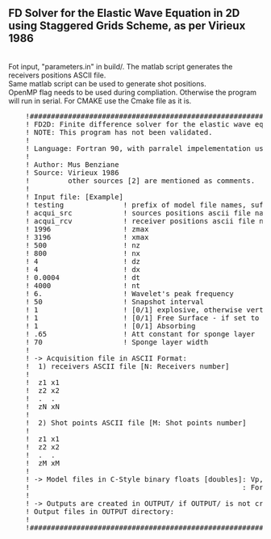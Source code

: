 <h2>FD Solver for the Elastic Wave Equation in 2D using Staggered Grids Scheme, as per Virieux 1986</h2>
<br>
Fot input, "parameters.in" in build/. The matlab script generates the receivers positions ASCII file.
<br> Same matlab script can be used to generate shot positions.
<br> OpenMP flag needs to be used during compliation. Otherwise the program will run in serial.
     For CMAKE use the Cmake file as it is. 
<pre>
    !####################################################################################################################
    ! FD2D: Finite difference solver for the elastic wave equation in cartesian coordinates with flat free surface.
    ! NOTE: This program has not been validated.
    ! 
    ! Language: Fortran 90, with parralel impelementation using OpenMP API
    ! 
    ! Author: Mus Benziane
    ! Source: Virieux 1986
    !         other sources [2] are mentioned as comments.
    !
    ! Input file: [Example]
    ! testing              ! prefix of model file names, suffixes: _vp _vs _rho
    ! acqui_src            ! sources positions ascii file name
    ! acqui_rcv            ! receiver positions ascii file name
    ! 1996                 ! zmax
    ! 3196                 ! xmax
    ! 500                  ! nz
    ! 800                  ! nx
    ! 4                    ! dz
    ! 4                    ! dx
    ! 0.0004               ! dt
    ! 4000                 ! nt
    ! 6.                   ! Wavelet's peak frequency
    ! 50                   ! Snapshot interval
    ! 1                    ! [0/1] explosive, otherwise vertical
    ! 1                    ! [0/1] Free Surface - if set to 0, rigid BC are used, i.e no displacement at boundary
    ! 1                    ! [0/1] Absorbing
    ! .65                  ! Att constant for sponge layer
    ! 70                   ! Sponge layer width
    !
    ! -> Acquisition file in ASCII Format: 
    !  1) receivers ASCII file [N: Receivers number]
    !
    !  z1 x1
    !  z2 x2
    !  .  .
    !  zN xN
    !
    !  2) Shot points ASCII file [M: Shot points number]
    !
    !  z1 x1
    !  z2 x2
    !  .  .
    !  zM xM
    ! 
    ! -> Model files in C-Style binary floats [doubles]: Vp, Vs, Rho files are needed.
    !                                                  : For simple models, use create2Dmodel_files.f90
    ! 
    ! -> Outputs are created in OUTPUT/ if OUTPUT/ is not created by the user, the program will not handle it.
    ! Output files in OUTPUT directory:
    !
    !####################################################################################################################
</pre>

